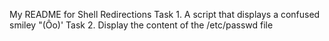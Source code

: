 My README for Shell Redirections
Task 1. A script that displays a confused smiley "(Ôo)'
Task 2. Display the content of the /etc/passwd file
